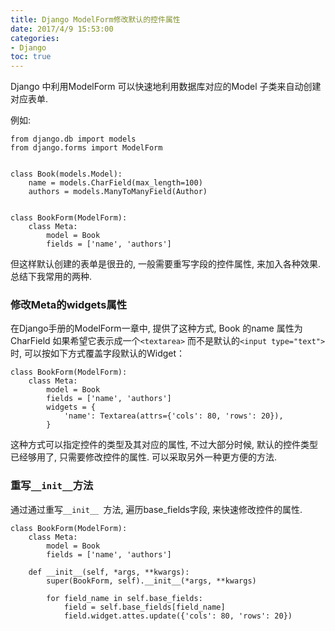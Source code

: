```yaml
---
title: Django ModelForm修改默认的控件属性
date: 2017/4/9 15:53:00
categories:
- Django
toc: true
---
```


Django 中利用ModelForm 可以快速地利用数据库对应的Model 子类来自动创建对应表单.

例如:
```
from django.db import models
from django.forms import ModelForm


class Book(models.Model):
    name = models.CharField(max_length=100)
    authors = models.ManyToManyField(Author)


class BookForm(ModelForm):
    class Meta:
        model = Book
        fields = ['name', 'authors']
```

但这样默认创建的表单是很丑的, 一般需要重写字段的控件属性, 来加入各种效果. 总结下我常用的两种.

### 修改Meta的widgets属性

在Django手册的ModelForm一章中, 提供了这种方式, Book 的name 属性为CharField 如果希望它表示成一个`<textarea>` 而不是默认的`<input type="text">` 时, 可以按如下方式覆盖字段默认的Widget：

```
class BookForm(ModelForm):
    class Meta:
        model = Book
        fields = ['name', 'authors']
        widgets = {
            'name': Textarea(attrs={'cols': 80, 'rows': 20}),
        }
```

这种方式可以指定控件的类型及其对应的属性, 不过大部分时候, 默认的控件类型已经够用了, 只需要修改控件的属性. 可以采取另外一种更方便的方法.


### 重写`__init__`方法

通过通过重写`__init__ `方法, 遍历base_fields字段, 来快速修改控件的属性.

```
class BookForm(ModelForm):
    class Meta:
        model = Book
        fields = ['name', 'authors']

    def __init__(self, *args, **kwargs):
        super(BookForm, self).__init__(*args, **kwargs)
        
        for field_name in self.base_fields:
            field = self.base_fields[field_name]
            field.widget.attes.update({'cols': 80, 'rows': 20})

```
